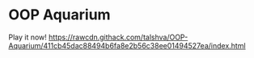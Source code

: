 # OOP Aquarium
Play it now! https://rawcdn.githack.com/talshva/OOP-Aquarium/411cb45dac88494b6fa8e2b56c38ee01494527ea/index.html
